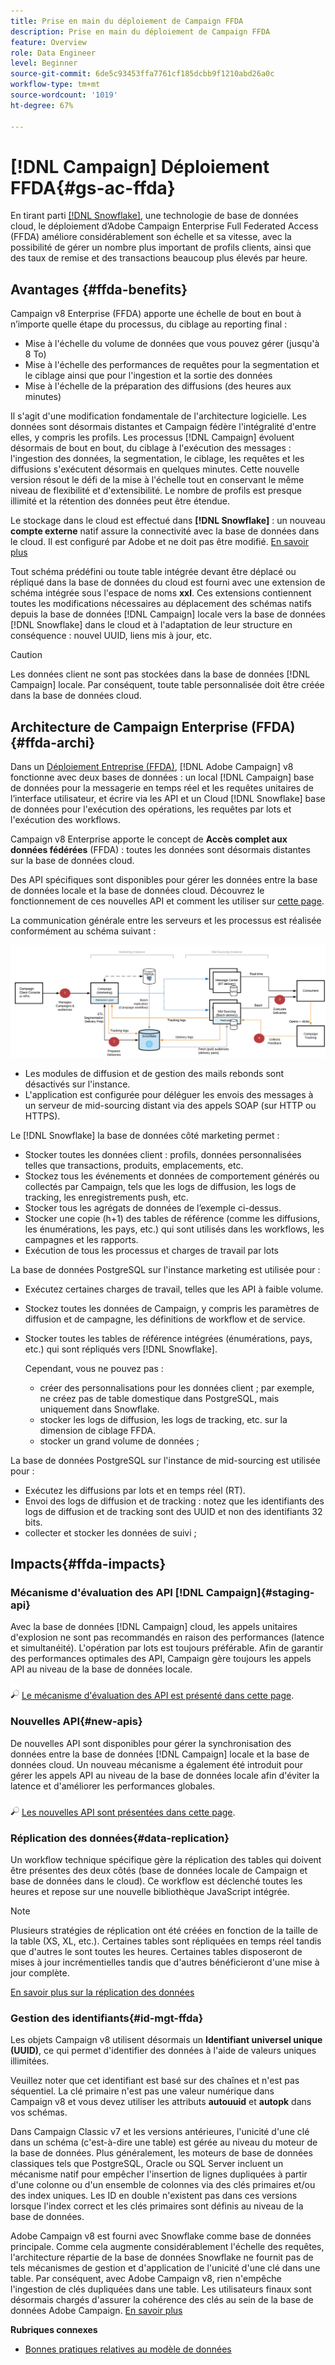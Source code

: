 ```yaml
---
title: Prise en main du déploiement de Campaign FFDA
description: Prise en main du déploiement de Campaign FFDA
feature: Overview
role: Data Engineer
level: Beginner
source-git-commit: 6de5c93453ffa7761cf185dcbb9f1210abd26a0c
workflow-type: tm+mt
source-wordcount: '1019'
ht-degree: 67%

---
```


# [!DNL Campaign] Déploiement FFDA{#gs-ac-ffda}

En tirant parti [[!DNL Snowflake]](https://www.snowflake.com/), une technologie de base de données cloud, le déploiement d’Adobe Campaign Enterprise Full Federated Access (FFDA) améliore considérablement son échelle et sa vitesse, avec la possibilité de gérer un nombre plus important de profils clients, ainsi que des taux de remise et des transactions beaucoup plus élevés par heure.

## Avantages {#ffda-benefits}

Campaign v8 Enterprise (FFDA) apporte une échelle de bout en bout à n’importe quelle étape du processus, du ciblage au reporting final :

* Mise à l&#39;échelle du volume de données que vous pouvez gérer (jusqu&#39;à 8 To)
* Mise à l&#39;échelle des performances de requêtes pour la segmentation et le ciblage ainsi que pour l&#39;ingestion et la sortie des données
* Mise à l&#39;échelle de la préparation des diffusions (des heures aux minutes)

Il s&#39;agit d&#39;une modification fondamentale de l&#39;architecture logicielle. Les données sont désormais distantes et Campaign fédère l&#39;intégralité d&#39;entre elles, y compris les profils. Les processus [!DNL Campaign] évoluent désormais de bout en bout, du ciblage à l&#39;exécution des messages : l&#39;ingestion des données, la segmentation, le ciblage, les requêtes et les diffusions s&#39;exécutent désormais en quelques minutes. Cette nouvelle version résout le défi de la mise à l&#39;échelle tout en conservant le même niveau de flexibilité et d&#39;extensibilité. Le nombre de profils est presque illimité et la rétention des données peut être étendue.

Le stockage dans le cloud est effectué dans **[!DNL Snowflake]** : un nouveau **compte externe** natif assure la connectivité avec la base de données dans le cloud. Il est configuré par Adobe et ne doit pas être modifié. [En savoir plus](../config/external-accounts.md)

Tout schéma prédéfini ou toute table intégrée devant être déplacé ou répliqué dans la base de données du cloud est fourni avec une extension de schéma intégrée sous l&#39;espace de noms **xxl**. Ces extensions contiennent toutes les modifications nécessaires au déplacement des schémas natifs depuis la base de données [!DNL Campaign] locale vers la base de données [!DNL Snowflake] dans le cloud et à l&#39;adaptation de leur structure en conséquence : nouvel UUID, liens mis à jour, etc.

>[!CAUTION]
>
> Les données client ne sont pas stockées dans la base de données [!DNL Campaign] locale. Par conséquent, toute table personnalisée doit être créée dans la base de données cloud.

## Architecture de Campaign Enterprise (FFDA){#ffda-archi}

Dans un [Déploiement Entreprise (FFDA)](../architecture/enterprise-deployment.md), [!DNL Adobe Campaign] v8 fonctionne avec deux bases de données : un local [!DNL Campaign] base de données pour la messagerie en temps réel et les requêtes unitaires de l’interface utilisateur, et écrire via les API et un Cloud [!DNL Snowflake] base de données pour l&#39;exécution des opérations, les requêtes par lots et l&#39;exécution des workflows.

Campaign v8 Enterprise apporte le concept de **Accès complet aux données fédérées** (FFDA) : toutes les données sont désormais distantes sur la base de données cloud.

Des API spécifiques sont disponibles pour gérer les données entre la base de données locale et la base de données cloud. Découvrez le fonctionnement de ces nouvelles API et comment les utiliser sur [cette page](new-apis.md).

La communication générale entre les serveurs et les processus est réalisée conformément au schéma suivant :

![](assets/architecture.png)

* Les modules de diffusion et de gestion des mails rebonds sont désactivés sur l&#39;instance.
* L&#39;application est configurée pour déléguer les envois des messages à un serveur de mid-sourcing distant via des appels SOAP (sur HTTP ou HTTPS).

Le [!DNL Snowflake] la base de données côté marketing permet :

* Stocker toutes les données client : profils, données personnalisées telles que transactions, produits, emplacements, etc.
* Stockez tous les événements et données de comportement générés ou collectés par Campaign, tels que les logs de diffusion, les logs de tracking, les enregistrements push, etc.
* Stocker tous les agrégats de données de l’exemple ci-dessus.
* Stocker une copie (h+1) des tables de référence (comme les diffusions, les énumérations, les pays, etc.) qui sont utilisés dans les workflows, les campagnes et les rapports.
* Exécution de tous les processus et charges de travail par lots


La base de données PostgreSQL sur l&#39;instance marketing est utilisée pour :

* Exécutez certaines charges de travail, telles que les API à faible volume.
* Stockez toutes les données de Campaign, y compris les paramètres de diffusion et de campagne, les définitions de workflow et de service.
* Stocker toutes les tables de référence intégrées (énumérations, pays, etc.) qui sont répliqués vers [!DNL Snowflake].

   Cependant, vous ne pouvez pas :
   * créer des personnalisations pour les données client ; par exemple, ne créez pas de table domestique dans PostgreSQL, mais uniquement dans Snowflake.
   * stocker les logs de diffusion, les logs de tracking, etc. sur la dimension de ciblage FFDA.
   * stocker un grand volume de données ;


La base de données PostgreSQL sur l&#39;instance de mid-sourcing est utilisée pour :

* Exécutez les diffusions par lots et en temps réel (RT).
* Envoi des logs de diffusion et de tracking : notez que les identifiants des logs de diffusion et de tracking sont des UUID et non des identifiants 32 bits.
* collecter et stocker les données de suivi ;


## Impacts{#ffda-impacts}

### Mécanisme d&#39;évaluation des API [!DNL Campaign]{#staging-api}

Avec la base de données [!DNL Campaign] cloud, les appels unitaires d&#39;explosion ne sont pas recommandés en raison des performances (latence et simultanéité). L&#39;opération par lots est toujours préférable. Afin de garantir des performances optimales des API, Campaign gère toujours les appels API au niveau de la base de données locale.

![](../assets/do-not-localize/glass.png) [Le mécanisme d&#39;évaluation des API est présenté dans cette page](staging.md).

### Nouvelles API{#new-apis}

De nouvelles API sont disponibles pour gérer la synchronisation des données entre la base de données [!DNL Campaign] locale et la base de données cloud. Un nouveau mécanisme a également été introduit pour gérer les appels API au niveau de la base de données locale afin d&#39;éviter la latence et d&#39;améliorer les performances globales.

![](../assets/do-not-localize/glass.png) [Les nouvelles API sont présentées dans cette page](new-apis.md).


### Réplication des données{#data-replication}

Un workflow technique spécifique gère la réplication des tables qui doivent être présentes des deux côtés (base de données locale de Campaign et base de données dans le cloud). Ce workflow est déclenché toutes les heures et repose sur une nouvelle bibliothèque JavaScript intégrée.

>[!NOTE]
>
> Plusieurs stratégies de réplication ont été créées en fonction de la taille de la table (XS, XL, etc.).
> Certaines tables sont répliquées en temps réel tandis que d&#39;autres le sont toutes les heures. Certaines tables disposeront de mises à jour incrémentielles tandis que d&#39;autres bénéficieront d&#39;une mise à jour complète.

[En savoir plus sur la réplication des données](replication.md)

### Gestion des identifiants{#id-mgt-ffda}

Les objets Campaign v8 utilisent désormais un **Identifiant universel unique (UUID)**, ce qui permet d&#39;identifier des données à l&#39;aide de valeurs uniques illimitées.

Veuillez noter que cet identifiant est basé sur des chaînes et n&#39;est pas séquentiel. La clé primaire n&#39;est pas une valeur numérique dans Campaign v8 et vous devez utiliser les attributs **autouuid** et **autopk** dans vos schémas.

Dans Campaign Classic v7 et les versions antérieures, l&#39;unicité d&#39;une clé dans un schéma (c&#39;est-à-dire une table) est gérée au niveau du moteur de la base de données. Plus généralement, les moteurs de base de données classiques tels que PostgreSQL, Oracle ou SQL Server incluent un mécanisme natif pour empêcher l&#39;insertion de lignes dupliquées à partir d&#39;une colonne ou d&#39;un ensemble de colonnes via des clés primaires et/ou des index uniques. Les ID en double n&#39;existent pas dans ces versions lorsque l&#39;index correct et les clés primaires sont définis au niveau de la base de données.

Adobe Campaign v8 est fourni avec Snowflake comme base de données principale. Comme cela augmente considérablement l&#39;échelle des requêtes, l&#39;architecture répartie de la base de données Snowflake ne fournit pas de tels mécanismes de gestion et d&#39;application de l&#39;unicité d&#39;une clé dans une table. Par conséquent, avec Adobe Campaign v8, rien n&#39;empêche l&#39;ingestion de clés dupliquées dans une table. Les utilisateurs finaux sont désormais chargés d&#39;assurer la cohérence des clés au sein de la base de données Adobe Campaign. [En savoir plus](keys.md)

**Rubriques connexes**

* [Bonnes pratiques relatives au modèle de données](../dev/datamodel-best-practices.md)

